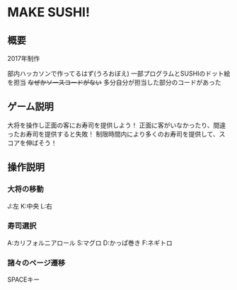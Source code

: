# MAKE SUSHI!

## 概要
2017年制作

部内ハッカソンで作ってるはず(うろおぼえ)
一部プログラムとSUSHIのドット絵を担当
~~なぜかソースコードがない~~
多分自分が担当した部分のコードがあった

## ゲーム説明
大将を操作し正面の客にお寿司を提供しよう！
正面に客がいなかったり、間違ったお寿司を提供すると失敗！
制限時間内により多くのお寿司を提供して、スコアを伸ばそう！

## 操作説明
### 大将の移動
J:左
K:中央
L:右

### 寿司選択
A:カリフォルニアロール
S:マグロ
D:かっぱ巻き
F:ネギトロ

### 諸々のページ遷移
SPACEキー
